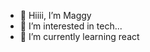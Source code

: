 - 👋 Hiiii, I’m Maggy
- 👀 I’m interested in tech...
- 🌱 I’m currently learning react

<!---
PrincessMaggy/PrincessMaggy is a ✨ special ✨ repository because its `README.md` (this file) appears on your GitHub profile.
You can click the Preview link to take a look at your changes.
--->
